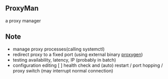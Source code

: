 ## ProxyMan
a proxy manager

## Note
* manage proxy processes(calling systemctl)
* redirect proxy to a fixed port (using external binary [proxygen](https://github.com/fokx/proxygen))
* testing availability, latency, IP (probably in batch)
* configuration editing
[ ] health check and (auto) restart / port hopping / proxy switch (may interrupt normal connection)
